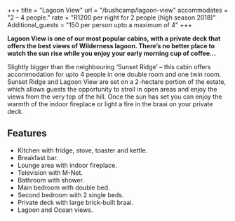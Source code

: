 +++
title = "Lagoon View"
url = "/bushcamp/lagoon-view"
accommodates = "2 – 4 people."
rate = "R1200 per night for 2 people (high season 2018)"
Additional_guests = "150 per person upto a maximum of 4"
+++

**Lagoon View is one of our most popular cabins, with a private deck that offers the best views of Wilderness lagoon. There’s no better place to watch the sun rise while you enjoy your early morning cup of coffee…**

Slightly bigger than the neighbouring ‘Sunset Ridge’ – this cabin offers accommodation for upto 4 people in one double room and one twin room. Sunset Ridge and Lagoon View are set on a 2-hectare portion of the estate, which allows guests the opportunity to stroll in open areas and enjoy the views from the very top of the hill. Once the sun has set you can enjoy the warmth of the indoor fireplace or light a fire in the braai on your private deck.

## Features

*   Kitchen with fridge, stove, toaster and kettle.
*   Breakfast bar.
*   Lounge area with indoor fireplace.
*   Television with M-Net.
*   Bathroom with shower.
*   Main bedroom with double bed.
*   Second bedroom with 2 single beds.
*   Private deck with large brick-built braai.
*   Lagoon and Ocean views.
